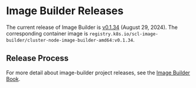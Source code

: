 # Image Builder Releases

The current release of Image Builder is [v0.1.34][] (August 29, 2024). The corresponding container image is `registry.k8s.io/scl-image-builder/cluster-node-image-builder-amd64:v0.1.34`.

## Release Process

For more detail about image-builder project releases, see the [Image Builder Book][].


[v0.1.34]: https://github.com/kubernetes-sigs/image-builder/releases/tag/v0.1.34
[Image Builder Book]: https://image-builder.sigs.k8s.io/capi/releasing.html
